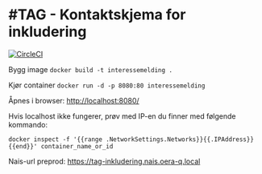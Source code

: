 #TAG - Kontaktskjema for inkludering
===========================
[![CircleCI](https://circleci.com/gh/navikt/tiltaksgjennomforing.svg?style=svg)](https://circleci.com/gh/navikt/tiltaksgjennomforing)

Bygg image
`docker build -t interessemelding .`

Kjør container
`docker run -d -p 8080:80 interessemelding`

Åpnes i browser: [http://localhost:8080/](http://localhost:8080/)

Hvis localhost ikke fungerer, prøv med IP-en du finner med følgende kommando:

`docker inspect -f '{{range .NetworkSettings.Networks}}{{.IPAddress}}{{end}}' container_name_or_id`

Nais-url preprod: https://tag-inkludering.nais.oera-q.local